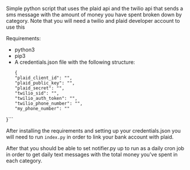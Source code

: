 Simple python script that uses the plaid api and the twilio api that sends a sms message with the amount of money you have spent broken down by category.  Note that you will need a twilio and plaid developer account to use this

Requirements:
- python3
- pip3
- A credentials.json file with the following structure:
  ```
  {
  "plaid_client_id": "",
  "plaid_public_key": "",
  "plaid_secret": "",
  "twilio_sid": "",
  "twilio_auth_token": "",
  "twilio_phone_number": "",
  "my_phone_number": ""
}```


After installing the requirements and setting up your credentials.json you will need to run `index.py` in order to link your bank account with plaid.

After that you should be able to set notifier.py up to run as a daily cron job in order to get daily text messages with the total money you've spent in each category.
